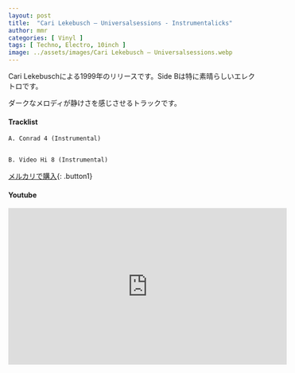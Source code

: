 ```yaml
---
layout: post
title:  "Cari Lekebusch – Universalsessions - Instrumentalicks"
author: mmr
categories: [ Vinyl ]
tags: [ Techno, Electro, 10inch ]
image: ../assets/images/Cari Lekebusch – Universalsessions.webp
---
```


Cari Lekebuschによる1999年のリリースです。Side Bは特に素晴らしいエレクトロです。

ダークなメロディが静けさを感じさせるトラックです。

#### Tracklist
```md
A. Conrad 4 (Instrumental)


B. Video Hi 8 (Instrumental)
```

[メルカリで購入](https://jp.mercari.com/item/m21088903450?afid=6142608987){: .button1}

#### Youtube
<iframe width="560" height="315" src="https://www.youtube.com/embed/_FL1xA0fprs?si=cODlm3AUCIhxinaI" title="YouTube video player" frameborder="0" allow="accelerometer; autoplay; clipboard-write; encrypted-media; gyroscope; picture-in-picture; web-share" referrerpolicy="strict-origin-when-cross-origin" allowfullscreen></iframe>